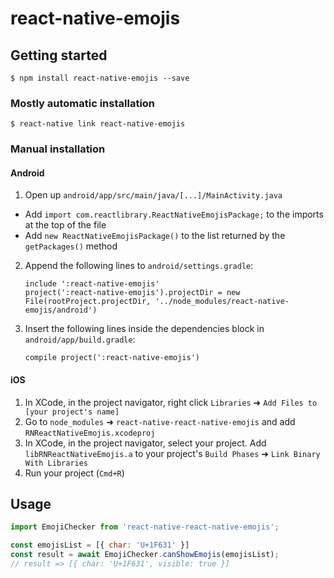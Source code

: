 
# react-native-emojis

## Getting started

`$ npm install react-native-emojis --save`

### Mostly automatic installation

`$ react-native link react-native-emojis`

### Manual installation

#### Android

1. Open up `android/app/src/main/java/[...]/MainActivity.java`
  - Add `import com.reactlibrary.ReactNativeEmojisPackage;` to the imports at the top of the file
  - Add `new ReactNativeEmojisPackage()` to the list returned by the `getPackages()` method
2. Append the following lines to `android/settings.gradle`:
  	```
  	include ':react-native-emojis'
  	project(':react-native-emojis').projectDir = new File(rootProject.projectDir, '../node_modules/react-native-emojis/android')
  	```
3. Insert the following lines inside the dependencies block in `android/app/build.gradle`:
  	```
	compile project(':react-native-emojis')
  	```

#### iOS

1. In XCode, in the project navigator, right click `Libraries` ➜ `Add Files to [your project's name]`
2. Go to `node_modules` ➜ `react-native-react-native-emojis` and add `RNReactNativeEmojis.xcodeproj`
3. In XCode, in the project navigator, select your project. Add `libRNReactNativeEmojis.a` to your project's `Build Phases` ➜ `Link Binary With Libraries`
4. Run your project (`Cmd+R`)

## Usage
```javascript
import EmojiChecker from 'react-native-react-native-emojis';

const emojisList = [{ char: 'U+1F631' }]
const result = await EmojiChecker.canShowEmojis(emojisList);
// result => [{ char: 'U+1F631', visible: true }]

```

